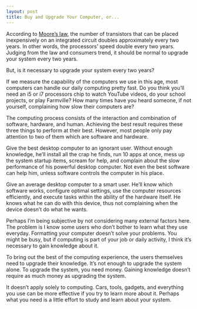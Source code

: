 ```yaml
---
layout: post
title: Buy and Upgrade Your Computer, or...
---
```

According to [Moore’s law](http://en.wikipedia.org/wiki/Moore "Moore - Wikipedia, the free encyclopedia"), the number of transistors that can be placed inexpensively on an integrated circuit doubles approximately every two years. In other words, the processors’ speed double every two years. Judging from the law and consumers trend, it should be normal to upgrade your system every two years.

But, is it necessary to upgrade your system every two years?

If we measure the capability of the computers we use in this age, most computers can handle our daily computing pretty fast. Do you think you’ll need an i5 or i7 processors chip to watch YouTube videos, do your school projects, or play Farmville? How many times have you heard someone, if not yourself, complaining how slow their computers are?

The computing process consists of the interaction and combination of software, hardware, and human. Achieving the best result requires these three things to perform at their best. However, most people only pay attention to two of them which are software and hardware.

Give the best desktop computer to an ignorant user. Without enough knowledge, he’ll install all the crap he finds, run 10 apps at once, mess up the system startup items, scream for help, and complain about the slow performance of his powerful desktop computer. Not even the best software can help him, unless software controls the computer in his place.

Give an average desktop computer to a smart user. He’ll know which software works, configure optimal settings, use the computer resources efficiently, and execute tasks within the ability of the hardware itself. He knows what he can do with this device, thus not complaining when the device doesn’t do what he wants.

Perhaps I’m being subjective by not considering many external factors here. The problem is I know some users who don’t bother to learn what they use everyday. Formatting your computer doesn’t solve your problems. You might be busy, but if computing is part of your job or daily activity, I think it’s necessary to gain knowledge about it.

To bring out the best of the computing experience, the users themselves need to upgrade their knowledge. It’s not enough to upgrade the system alone. To upgrade the system, you need money. Gaining knowledge doesn’t require as much money as upgrading the system.

It doesn’t apply solely to computing. Cars, tools, gadgets, and everything you use can be more effective if you try to learn more about it. Perhaps what you need is a little effort to study and learn about your system.